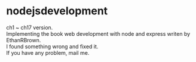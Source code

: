 # nodejsdevelopment
ch1 ~ ch17 version.  
Implementing the book web development with node and express writen by EthanRBrown.  
I found something wrong and fixed it.  
If you have any problem, mail me.  
